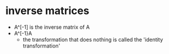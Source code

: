 # inverse matrices
- A^[-1] is the inverse matrix of A
- A^[-1}A
    - the transformation that does nothing is called the 'identity transformation'
